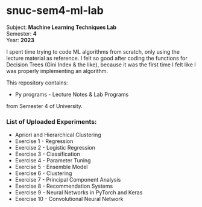 # snuc-sem4-ml-lab

Subject: <b>Machine Learning Techniques Lab</b> <br>
Semester: <b>4</b> <br>
Year: <b>2023</b>

I spent time trying to code ML algorithms from scratch, only using the lecture material as reference. I felt so good after coding the functions for Decision Trees (Gini Index & the like), because it was the first time I felt like I was properly implementing an algorithm.

This repository contains:
* Py programs - Lecture Notes & Lab Programs

from Semester 4 of University.

### List of Uploaded Experiments:

* Apriori and Hierarchical Clustering
* Exercise 1 - Regression
* Exercise 2 - Logistic Regression
* Exercise 3 - Classification
* Exercise 4 - Parameter Tuning
* Exercise 5 - Ensemble Model
* Exercise 6 - Clustering
* Exercise 7 - Principal Component Analysis
* Exercise 8 - Recommendation Systems
* Exercise 9 - Neural Networks in PyTorch and Keras
* Exercise 10 - Convolutional Neural Network

